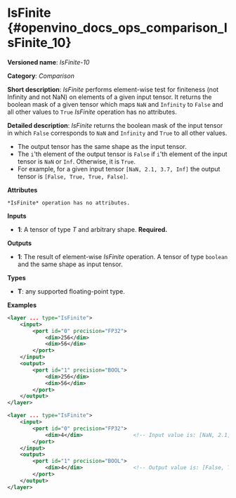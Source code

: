 # IsFinite {#openvino_docs_ops_comparison_IsFinite_10}

**Versioned name**: *IsFinite-10*

**Category**: *Comparison*

**Short description**: *IsFinite* performs element-wise test for finiteness (not Infinity and not NaN) on elements of a given input tensor. It returns the boolean mask of a given tensor which maps
`NaN` and `Infinity` to `False` and all other values to `True`
*IsFinite* operation has no attributes.

**Detailed description**: *IsFinite* returns the boolean mask of the input tensor in which `False` corresponds to `NaN` and `Infinity` and `True` to all other values.
* The output tensor has the same shape as the input tensor.
* The `i`'th element of the output tensor is `False` if `i`'th element of the input tensor is `NaN` or `Inf`. Otherwise, it is `True`.
* For example, for a given input tensor `[NaN, 2.1, 3.7, Inf]` the output tensor is `[False, True, True, False]`.

**Attributes**

    *IsFinite* operation has no attributes.

**Inputs**

* **1**: A tensor of type *T* and arbitrary shape. **Required.**

**Outputs**

* **1**: The result of element-wise *IsFinite* operation. A tensor of type `boolean` and the same shape as input tensor.

**Types**

* **T**: any supported floating-point type.

**Examples**

```xml
<layer ... type="IsFinite">
    <input>
        <port id="0" precision="FP32">
            <dim>256</dim>
            <dim>56</dim>
        </port>
    </input>
    <output>
        <port id="1" precision="BOOL">
            <dim>256</dim>
            <dim>56</dim>
        </port>
    </output>
</layer>
```

```xml
<layer ... type="IsFinite">
    <input>
        <port id="0" precision="FP32">
            <dim>4</dim>                <!-- Input value is: [NaN, 2.1, 3.7, Inf] -->
        </port>
    </input>
    <output>
        <port id="1" precision="BOOL">
            <dim>4</dim>                <!-- Output value is: [False, True, True, False] -->
        </port>
    </output>
</layer>
```
